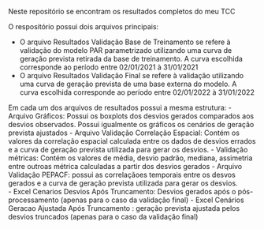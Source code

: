 Neste repositório se encontram os resultados completos do meu TCC

O respositório possui dois arquivos principais:
  - O arquivo Resultados Validação Base de Treinamento se refere à validação do modelo PAR parametrizado utilizando uma curva de geração prevista retirada da base de treinamento. A curva escolhida corresponde ao período entre 02/01/2021 à 31/01/2021
  - O arquivo Resultados Validação Final se refere à validação utilizando uma curva de geração prevista de uma base externa do modelo. A curva escolhida corresponde ao período entre 02/01/2022 à 31/01/2022
  
  Em cada um dos arquivos de resultados possui a mesma estrutura:
    - Arquivo Gráficos: Possui os boxplots dos desvios gerados comparados aos desvios observados. Possui igualmente os gráficos os cenários de geração prevista ajustados
    - Arquivo Validação Correlação Espacial: Contém os valores da correlação espacial calculada entre os dados de desvios errados e a curva de geração prevista utilizada       para gerar os desvios. 
    - Validação métricas: Contém os valores de média, desvio padrão, mediana, assimetria entre outroas métrica calculadas a partir dos desvios gerados
    - Arquivo Validação PEPACF: possui as correlaçãoes temporais entre os desvos gerados e a curva de geração prevista utilizada para gerar os desvios.  
    - Excel Cenarios Desvios Após Truncamento: Desvios gerados após o pós-processamento (apenas para o caso da validação final)
    - Excel Cenários Geracao Ajustada Após Truncamento : geração prevista ajustada pelos desvios truncados (apenas para o caso da validação final)
